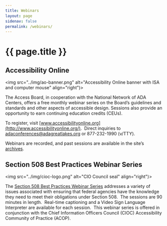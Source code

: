 ```yaml
---
title: Webinars
layout: page
sidenav: false
permalink: /webinars/
---
```


# {{ page.title }}

## Accessibility Online ##

<img src="../img/ao-banner.png" alt="Accessibility Online banner with ISA and computer mouse" align="right")>

The Access Board, in cooperation with the National Network of ADA Centers, offers a free monthly webinar series on the Board’s guidelines and standards and other aspects of accessible design.  Sessions also provide an opportunity to earn continuing education credits (CEUs).

To register, visit [www.accessibilityonline.org](http://www.accessibilityonline.org/).&nbsp;
Direct inquiries to [adaconferences@adagreatlakes.org](mailto:adaconferences@adagreatlakes.org) or 877-232-1990 (v/TTY).

Webinars are recorded, and past sessions are available in the site&rsquo;s [archives](https://www.accessibilityonline.org/ao/archives/). 

## Section 508 Best Practices Webinar Series ##

<img src="../img/cioc-logo.png" alt="CIO Council seal" align="right")>

The [Section 508 Best Practices Webinar Series](https://www.accessibilityonline.org/cioc-508/schedule) addresses a variety of issues associated with ensuring that federal agencies have the knowledge they need to meet their obligations under Section 508.&nbsp;
The sessions are 90 minutes in length.&nbsp;
Real-time captioning and a Video Sign Language Interpreter are available for each session.&nbsp; This webinar series is offered in conjunction with the Chief Information Officers Council (CIOC) Accessibility Community of Practice (ACOP).
